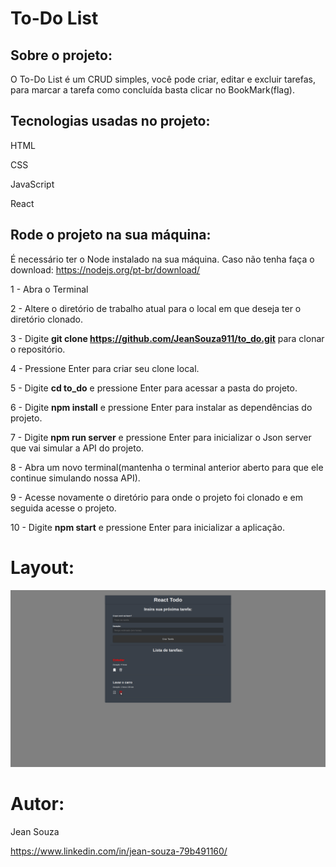 # To-Do List

## Sobre o projeto:

O To-Do List é um CRUD simples, você pode criar, editar e excluir tarefas, para marcar a tarefa como concluída basta clicar no BookMark(flag).
## Tecnologias usadas no projeto:

HTML

CSS

JavaScript

React

## Rode o projeto na sua máquina:

É necessário ter o Node instalado na sua máquina. Caso não tenha faça o download: https://nodejs.org/pt-br/download/

1 - Abra o Terminal

2 - Altere o diretório de trabalho atual para o local em que deseja ter o diretório clonado.

3 - Digite **git clone https://github.com/JeanSouza911/to_do.git** para clonar o repositório.

4 - Pressione Enter para criar seu clone local.

5 - Digite **cd to_do** e pressione Enter para acessar a pasta do projeto.

6 - Digite **npm install**  e pressione Enter para instalar as dependências do projeto.

7 - Digite **npm run server** e pressione Enter para inicializar o Json server que vai simular a API do projeto.

8 - Abra um novo terminal(mantenha o terminal anterior aberto para que ele continue simulando nossa API).

9 - Acesse novamente o diretório para onde o projeto foi clonado e em seguida acesse o projeto.

10 - Digite **npm start** e pressione Enter para inicializar a aplicação.

# Layout:
![Web](https://github.com/JeanSouza911/to_do/blob/master/public/To_Do.png)

# Autor:

Jean Souza

https://www.linkedin.com/in/jean-souza-79b491160/


